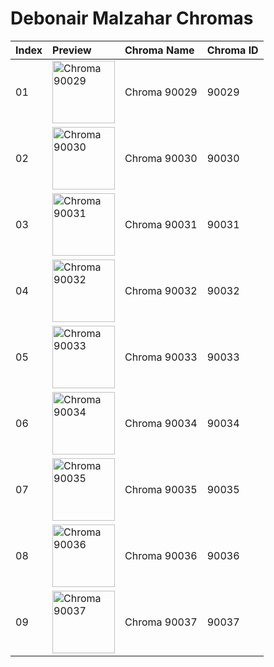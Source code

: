 # Debonair Malzahar Chromas

| Index | Preview | Chroma Name | Chroma ID |
|:---|:---|:---|:---|
| 01 | <img src='https://raw.communitydragon.org/latest/plugins/rcp-be-lol-game-data/global/default/v1/champion-chroma-images/90/90029.png' alt='Chroma 90029' width='100'> | Chroma 90029 | 90029 |
| 02 | <img src='https://raw.communitydragon.org/latest/plugins/rcp-be-lol-game-data/global/default/v1/champion-chroma-images/90/90030.png' alt='Chroma 90030' width='100'> | Chroma 90030 | 90030 |
| 03 | <img src='https://raw.communitydragon.org/latest/plugins/rcp-be-lol-game-data/global/default/v1/champion-chroma-images/90/90031.png' alt='Chroma 90031' width='100'> | Chroma 90031 | 90031 |
| 04 | <img src='https://raw.communitydragon.org/latest/plugins/rcp-be-lol-game-data/global/default/v1/champion-chroma-images/90/90032.png' alt='Chroma 90032' width='100'> | Chroma 90032 | 90032 |
| 05 | <img src='https://raw.communitydragon.org/latest/plugins/rcp-be-lol-game-data/global/default/v1/champion-chroma-images/90/90033.png' alt='Chroma 90033' width='100'> | Chroma 90033 | 90033 |
| 06 | <img src='https://raw.communitydragon.org/latest/plugins/rcp-be-lol-game-data/global/default/v1/champion-chroma-images/90/90034.png' alt='Chroma 90034' width='100'> | Chroma 90034 | 90034 |
| 07 | <img src='https://raw.communitydragon.org/latest/plugins/rcp-be-lol-game-data/global/default/v1/champion-chroma-images/90/90035.png' alt='Chroma 90035' width='100'> | Chroma 90035 | 90035 |
| 08 | <img src='https://raw.communitydragon.org/latest/plugins/rcp-be-lol-game-data/global/default/v1/champion-chroma-images/90/90036.png' alt='Chroma 90036' width='100'> | Chroma 90036 | 90036 |
| 09 | <img src='https://raw.communitydragon.org/latest/plugins/rcp-be-lol-game-data/global/default/v1/champion-chroma-images/90/90037.png' alt='Chroma 90037' width='100'> | Chroma 90037 | 90037 |

